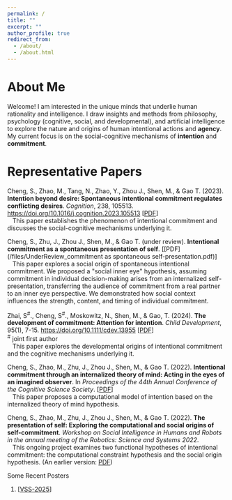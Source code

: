 ```yaml
---
permalink: /
title: ""
excerpt: ""
author_profile: true
redirect_from:
  - /about/
  - /about.html
---
```


About Me
======

Welcome! I am interested in the unique minds that underlie human rationality and intelligence. I draw insights and methods from philosophy, psychology (cognitive, social, and developmental), and artificial intelligence to explore the nature and origins of human intentional actions and **agency**. My current focus is on the social-cognitive mechanisms of **intention** and **commitment**.

<!-- My CV can be found [here](/files/CV_shaozhe.pdf). -->

<!-- Feel free to reach out! My email is [chengshaozhe@gmail.com](mailto:chengshaozhe@gmail.com). -->


Representative Papers
======
Cheng, S., Zhao, M., Tang, N., Zhao, Y., Zhou J., Shen, M., & Gao T. (2023). **Intention beyond desire: Spontaneous intentional commitment regulates conflicting desires**. *Cognition*, 238, 105513. <https://doi.org/10.1016/j.cognition.2023.105513> [[PDF](/files/ChengEtAl_Cognition23_Intention-beyond-desire-Spontaneous-intentional-commitment-regulates-conflicting-desires.pdf)]
**<br />**
&nbsp;&nbsp;&nbsp;This paper establishes the phenomenon of intentional commitment and discusses the social-cognitive mechanisms underlying it.

Cheng, S., Zhu, J., Zhou J., Shen, M., & Gao T. (under review). **Intentional commitment as a spontaneous presentation of self**. [[PDF](/files/UnderReview_commitment as spontaneous self-presentation.pdf)]
**<br />**
&nbsp;&nbsp;&nbsp;This paper explores a social origin of spontaneous intentional commitment. We proposed a "social inner eye" hypothesis, assuming commitment in individual decision-making arises from an internalized self-presentation, transferring the audience of commitment from a real partner to an inner eye perspective. We  demonstrated how social context influences the strength, content, and timing of individual commitment.

Zhai, S<sup>#</sup>., Cheng, S<sup>#</sup>., Moskowitz, N., Shen, M., & Gao, T. (2024). **The development of commitment: Attention for intention**. *Child Development*, 95(1), 7-15. <https://doi.org/10.1111/cdev.13955> [[PDF](/files/CD-2023-The-development-of-commitment-Attention-for-intention.pdf)]
<br /> <sup>#</sup> joint first author
**<br />**
&nbsp;&nbsp;&nbsp;This paper explores the developmental origins of intentional commitment and the cognitive mechanisms underlying it.

Cheng, S., Zhao, M., Zhu, J., Zhou J., Shen, M., & Gao T. (2022). **Intentional commitment through an internalized theory of mind: Acting in the eyes of an imagined observer**. In *Proceedings of the 44th Annual Conference of the Cognitive Science Society*. [[PDF](/files/CogSci22_Intentional_commitment_through_an_internalized_theory_of_mind_Final_.pdf)]
**<br />**
&nbsp;&nbsp;&nbsp;This paper proposes a computational model of intention based on the internalized theory of mind hypothesis.

Cheng, S., Zhao, M., Zhu, J., Zhou J., Shen, M., & Gao T. (2022). **The presentation of self: Exploring the computational and social origins of self-commitment**. *Workshop on Social Intelligence in Humans and Robots in the annual meeting of the Robotics: Science and Systems 2022*.
**<br />**
&nbsp;&nbsp;&nbsp;This ongoing project examines two functional hypotheses of intentional commitment: the computational constraint hypothesis and the social origin hypothesis. (An earlier version: [PDF](/files/RSS22Workshop_IntentionalCommitment_final.pdf))
**<br />**


Some Recent Posters
1. [[VSS-2025](/files/VSS-2025.pdf)]

